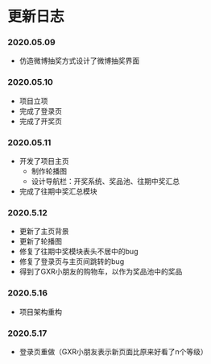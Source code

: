 # 更新日志

### 2020.05.09

- 仿造微博抽奖方式设计了微博抽奖界面

### 2020.05.10

- 项目立项
- 完成了登录页
- 完成了开奖页

### 2020.05.11

- 开发了项目主页
  - 制作轮播图
  - 设计导航栏：开奖系统、奖品池、往期中奖汇总
- 完成了往期中奖汇总模块

### 2020.5.12

- 更新了主页背景
- 更新了轮播图
- 修复了往期中奖模块表头不居中的bug
- 修复了登录页与主页间跳转的bug
- 得到了GXR小朋友的购物车，以作为奖品池中的奖品

### 2020.5.16

- 项目架构重构

### 2020.5.17

- 登录页重做（GXR小朋友表示新页面比原来好看了n个等级）

